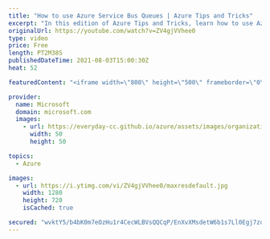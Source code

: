 ```yaml
---
title: "How to use Azure Service Bus Queues | Azure Tips and Tricks"
excerpt: "In this edition of Azure Tips and Tricks, learn how to use Azure Service Bus Queues.    For more tips and tricks, visit: https://aka.ms/azuretipsandtricks  Get started with 12 months of free services and $200 USD in credit. Create your free account today with Microsoft Azure: https://aka.ms/att/free"
originalUrl: https://youtube.com/watch?v=ZV4gjVVhee0
type: video
price: Free
length: PT2M38S
publishedDateTime: 2021-08-03T15:00:30Z
heat: 52

featuredContent: "<iframe width=\"800\" height=\"500\" frameborder=\"0\" src=\"https://www.youtube.com/embed/ZV4gjVVhee0\" allow=\"accelerometer; autoplay; encrypted-media; gyroscope; picture-in-picture\" allowfullscreen></iframe>"

provider:
  name: Microsoft
  domain: microsoft.com
  images:
    - url: https://everyday-cc.github.io/azure/assets/images/organizations/microsoft.com-50x50.jpg
      width: 50
      height: 50

topics:
  - Azure

images:
  - url: https://i.ytimg.com/vi/ZV4gjVVhee0/maxresdefault.jpg
    width: 1280
    height: 720
    isCached: true

secured: "wvktY5/b4bK0m7eOzHu1r4CecWLBVsQQCqP/EnXvXMsdetW6b1s7Ll0Egj7zobNtS2reuLI4EewD6Pz3rF7TAQZLqtbdLxbz75yiEG1IA1s61JiPP2t0bib3waO/hWfjUaxfnRjm8GePGasDSizU13i8WLoLYrXtrFjknOKVE79ox0l0ZYZ475euT6cPxFks6IRPsRCRuunuu5w8wj+KexEghrglMeuChjTj+ZK6XX6JB64BIHOaPIGxe4gFc2WGdyyhAlWpAfZbtMEC/5FMtlcbau+AF0ITRZhvuE2+aM2k81bPuYxMLXy92Gb3BRNCOIVAHdNHskBAo30d+829JpIuLv3h8awPy9VdefkbbkkFlc2bB+XkPpdGafvnmzUmIi9cqmyUNB2ATXETiO53VuDs6uyUD036/FRT1PU0NDk=;25oj3mPJuc67HEzNv6EufQ=="
---
```


